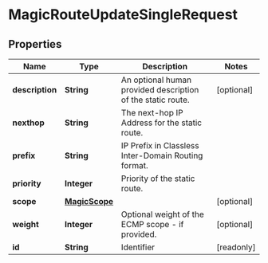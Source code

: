 

# MagicRouteUpdateSingleRequest


## Properties

| Name | Type | Description | Notes |
|------------ | ------------- | ------------- | -------------|
|**description** | **String** | An optional human provided description of the static route. |  [optional] |
|**nexthop** | **String** | The next-hop IP Address for the static route. |  |
|**prefix** | **String** | IP Prefix in Classless Inter-Domain Routing format. |  |
|**priority** | **Integer** | Priority of the static route. |  |
|**scope** | [**MagicScope**](MagicScope.md) |  |  [optional] |
|**weight** | **Integer** | Optional weight of the ECMP scope - if provided. |  [optional] |
|**id** | **String** | Identifier |  [readonly] |



